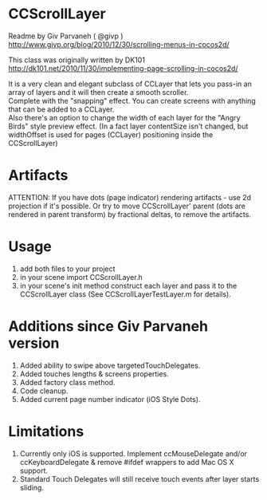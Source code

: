 
CCScrollLayer
=============

Readme by Giv Parvaneh ( @givp )   
http://www.givp.org/blog/2010/12/30/scrolling-menus-in-cocos2d/

This class was originally written by DK101   
http://dk101.net/2010/11/30/implementing-page-scrolling-in-cocos2d/

It is a very clean and elegant subclass of CCLayer that lets you pass-in an array of layers and it will then create a smooth scroller.   
Complete with the "snapping" effect. You can create screens with anything that can be added to a CCLayer.   
Also there's an option to change the width of each layer for the "Angry Birds" style preview effect.
(In a fact layer contentSize isn't changed, but widthOffset is used for pages (CCLayer) positioning inside the CCScrollLayer)

Artifacts
==============
ATTENTION:
	If you have dots (page indicator) rendering artifacts - use 2d projection if it's possible.
 Or try to move CCScrollLayer' parent (dots are rendered in parent transform) by fractional deltas,
 to remove the artifacts.

Usage
=============

1. add both files to your project
2. in your scene import CCScrollLayer.h
3. in your scene's init method construct each layer and pass it to the CCScrollLayer class (See CCScrollLayerTestLayer.m for details).

Additions since Giv Parvaneh version
=====================================

1. Added ability to swipe above targetedTouchDelegates.
2. Added touches lengths & screens properties.
3. Added factory class method.
4. Code cleanup.
5. Added current page number indicator (iOS Style Dots).
 
Limitations
=============

1. Currently only iOS is supported. Implement ccMouseDelegate and/or ccKeyboardDelegate & remove #ifdef wrappers to add Mac OS X support.
2. Standard Touch Delegates will still receive touch events after layer starts sliding.


